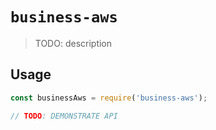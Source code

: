 # `business-aws`

> TODO: description

## Usage

```typescript
const businessAws = require('business-aws');

// TODO: DEMONSTRATE API
```
